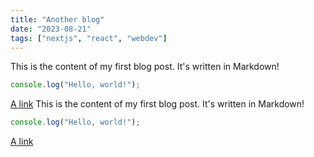 ```yaml
---
title: "Another blog"
date: "2023-08-21"
tags: ["nextjs", "react", "webdev"]
---
```


This is the content of my first blog post. It's written in Markdown!
```javascript
console.log("Hello, world!");
```

[A link](https://example.com)
This is the content of my first blog post. It's written in Markdown!
```javascript
console.log("Hello, world!");
```

[A link](https://example.com)


